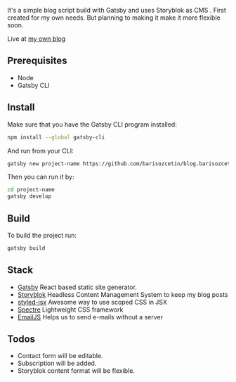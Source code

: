 It's a simple blog script build with Gatsby and uses Storyblok as CMS . First created for my own needs. But planning to making it make it more flexible soon.

Live at [my own blog](https://blog.barisozcetin.me)

## Prerequisites
* Node
* Gatsby CLI

## Install

Make sure that you have the Gatsby CLI program installed:
```sh
npm install --global gatsby-cli
```

And run from your CLI:
```sh
gatsby new project-name https://github.com/barisozcetin/blog.barisozcetin.me
```

Then you can run it by:
```sh
cd project-name
gatsby develop
```

## Build 

To build the project run:
```sh
gatsby build
```

## Stack

* [Gatsby](https://www.gatsbyjs.org/) React based static site generator.
* [Storyblok](https://www.storyblok.com/) Headless Content Management System to keep my blog posts
* [styled-jsx](https://github.com/zeit/styled-jsx) Awesome way to use scoped CSS in JSX
* [Spectre](https://github.com/picturepan2/spectre) Lightweight CSS framework
* [EmailJS](http://www.emailjs.com/) Helps us to send e-mails without a server

## Todos

* Contact form will be editable.
* Subscription will be added.
* Storyblok content format will be flexible.